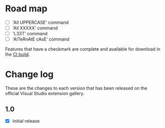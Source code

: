 # Road map

- [ ] 'All UPPERCASE' command
- [ ] 'All XXXXX' command
- [ ] 'L33T' command
- [ ] 'AlTeRnAtE cAsE' command

Features that have a checkmark are complete and available for
download in the
[CI build](#NotYetImplemented-Issue16).

# Change log

These are the changes to each version that has been released
on the official Visual Studio extension gallery.

## 1.0

- [x] Initial release

